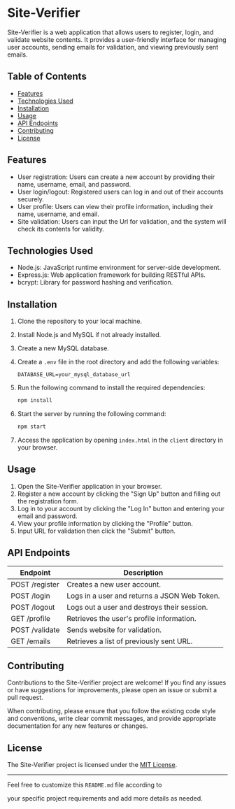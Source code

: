 # Site-Verifier

Site-Verifier is a web application that allows users to register, login, and validate website contents. It provides a user-friendly interface for managing user accounts, sending emails for validation, and viewing previously sent emails.

## Table of Contents

- [Features](#features)
- [Technologies Used](#technologies-used)
- [Installation](#installation)
- [Usage](#usage)
- [API Endpoints](#api-endpoints)
- [Contributing](#contributing)
- [License](#license)

## Features

- User registration: Users can create a new account by providing their name, username, email, and password.
- User login/logout: Registered users can log in and out of their accounts securely.
- User profile: Users can view their profile information, including their name, username, and email.
- Site validation: Users can input the Url for validation, and the system will check its contents for validity.

## Technologies Used

- Node.js: JavaScript runtime environment for server-side development.
- Express.js: Web application framework for building RESTful APIs.
- bcrypt: Library for password hashing and verification.

## Installation

1. Clone the repository to your local machine.
2. Install Node.js and MySQL if not already installed.
3. Create a new MySQL database.
4. Create a `.env` file in the root directory and add the following variables:

    ```
    DATABASE_URL=your_mysql_database_url
    ```

5. Run the following command to install the required dependencies:

    ```bash
    npm install
    ```

6. Start the server by running the following command:

    ```bash
    npm start
    ```

7. Access the application by opening `index.html` in the `client` directory in your browser.

## Usage

1. Open the Site-Verifier application in your browser.
2. Register a new account by clicking the "Sign Up" button and filling out the registration form.
3. Log in to your account by clicking the "Log In" button and entering your email and password.
4. View your profile information by clicking the "Profile" button.
5. Input URL for validation then click the "Submit" button.

## API Endpoints

| Endpoint     | Description                                |
| ------------ | ------------------------------------------ |
| POST /register    | Creates a new user account.                      |
| POST /login       | Logs in a user and returns a JSON Web Token.     |
| POST /logout      | Logs out a user and destroys their session.      |
| GET /profile      | Retrieves the user's profile information.        |
| POST /validate    | Sends website for validation.                   |
| GET /emails       | Retrieves a list of previously sent URL.      |

## Contributing

Contributions to the Site-Verifier project are welcome! If you find any issues or have suggestions for improvements, please open an issue or submit a pull request.

When contributing, please ensure that you follow the existing code style and conventions, write clear commit messages, and provide appropriate documentation for any new features or changes.

## License

The Site-Verifier project is licensed under the [MIT License](LICENSE).

---

Feel free to customize this `README.md` file according to

 your specific project requirements and add more details as needed.
